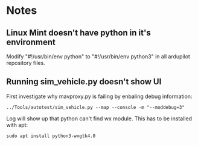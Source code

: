 # Notes

## Linux Mint doesn't have python in it's environment
Modify "#!/usr/bin/env python" to "#!/usr/bin/env python3" in all ardupilot repository files.

## Running sim_vehicle.py doesn't show UI

First investigate why mavproxy.py is failing by enbaling debug information:
```
../Tools/autotest/sim_vehicle.py --map --console -m "--moddebug=3"
```

Log will show up that python can't find wx module. This has to be installed with apt:
```
sudo apt install python3-wxgtk4.0
```
